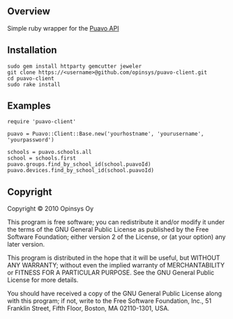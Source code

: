 ## Overview

Simple ruby wrapper for the [Puavo API](https://github.com/opinsys/puavo-user])

## Installation

    sudo gem install httparty gemcutter jeweler
    git clone https://<username>@github.com/opinsys/puavo-client.git
    cd puavo-client
    sudo rake install

## Examples

    require 'puavo-client'

    puavo = Puavo::Client::Base.new('yourhostname', 'yourusername', 'yourpassword')
    
    schools = puavo.schools.all
    school = schools.first
    puavo.groups.find_by_school_id(school.puavoId)
    puavo.devices.find_by_school_id(school.puavoId)


## Copyright

Copyright © 2010 Opinsys Oy

This program is free software; you can redistribute it and/or modify it 
under the terms of the GNU General Public License as published by the 
Free Software Foundation; either version 2 of the License, or (at your 
option) any later version.

This program is distributed in the hope that it will be useful, but 
WITHOUT ANY WARRANTY; without even the implied warranty of 
MERCHANTABILITY or FITNESS FOR A PARTICULAR PURPOSE. See the GNU General 
Public License for more details.

You should have received a copy of the GNU General Public License along 
with this program; if not, write to the Free Software Foundation, Inc., 
51 Franklin Street, Fifth Floor, Boston, MA 02110-1301, USA.
